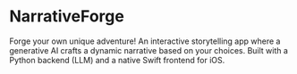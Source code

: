 # NarrativeForge
Forge your own unique adventure! An interactive storytelling app where a generative AI crafts a dynamic narrative based on your choices. Built with a Python backend (LLM) and a native Swift frontend for iOS.
